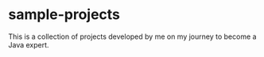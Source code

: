 # sample-projects
This is a collection of projects developed by me on my journey to become a Java expert.

